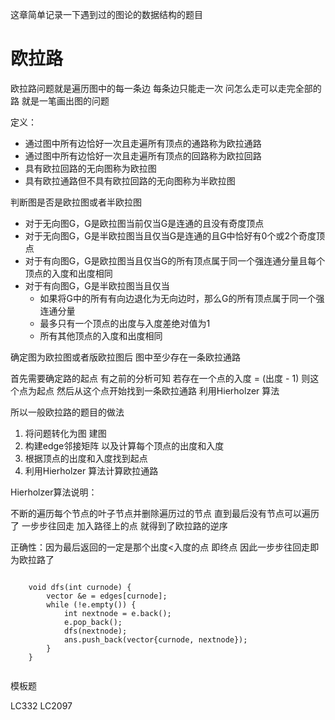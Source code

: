 
这章简单记录一下遇到过的图论的数据结构的题目

# 欧拉路
欧拉路问题就是遍历图中的每一条边 每条边只能走一次 问怎么走可以走完全部的路 就是一笔画出图的问题

定义：
- 通过图中所有边恰好一次且走遍所有顶点的通路称为欧拉通路
- 通过图中所有边恰好一次且走遍所有顶点的回路称为欧拉回路
- 具有欧拉回路的无向图称为欧拉图
- 具有欧拉通路但不具有欧拉回路的无向图称为半欧拉图

判断图是否是欧拉图或者半欧拉图
- 对于无向图G，G是欧拉图当前仅当G是连通的且没有奇度顶点
- 对于无向图G，G是半欧拉图当且仅当G是连通的且G中恰好有0个或2个奇度顶点
- 对于有向图G，G是欧拉图当且仅当G的所有顶点属于同一个强连通分量且每个顶点的入度和出度相同
- 对于有向图G，G是半欧拉图当且仅当
  - 如果将G中的所有有向边退化为无向边时，那么G的所有顶点属于同一个强连通分量
  - 最多只有一个顶点的出度与入度差绝对值为1
  - 所有其他顶点的入度和出度相同

确定图为欧拉图或者版欧拉图后 图中至少存在一条欧拉通路

首先需要确定路的起点 有之前的分析可知 若存在一个点的入度 = (出度 - 1) 则这个点为起点 然后从这个点开始找到一条欧拉通路
利用Hierholzer 算法


所以一般欧拉路的题目的做法
1. 将问题转化为图 建图
2. 构建edge邻接矩阵 以及计算每个顶点的出度和入度
3. 根据顶点的出度和入度找到起点
4. 利用Hierholzer 算法计算欧拉通路

Hierholzer算法说明：

不断的遍历每个节点的叶子节点并删除遍历过的节点 直到最后没有节点可以遍历了 一步步往回走 加入路径上的点 就得到了欧拉路的逆序

正确性：因为最后返回的一定是那个出度<入度的点 即终点 因此一步步往回走即为欧拉路了 

<pre><code>
    void dfs(int curnode) {
        vector<int> &e = edges[curnode];
        while (!e.empty()) {
            int nextnode = e.back();
            e.pop_back();
            dfs(nextnode);
            ans.push_back(vector<int>{curnode, nextnode});
        }
    }

</code></pre>


模板题

LC332 LC2097